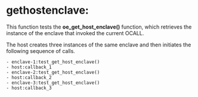 gethostenclave:
===============

This function tests the **oe_get_host_enclave()** function, which retrieves the
instance of the enclave that invoked the current OCALL.

The host creates three instances of the same enclave and then initiates
the following sequence of calls.

    - enclave-1:test_get_host_enclave()
    - host:callback_1
    - enclave-2:test_get_host_enclave()
    - host:callback_2
    - enclave-3:test_get_host_enclave()
    - host:callback_3


